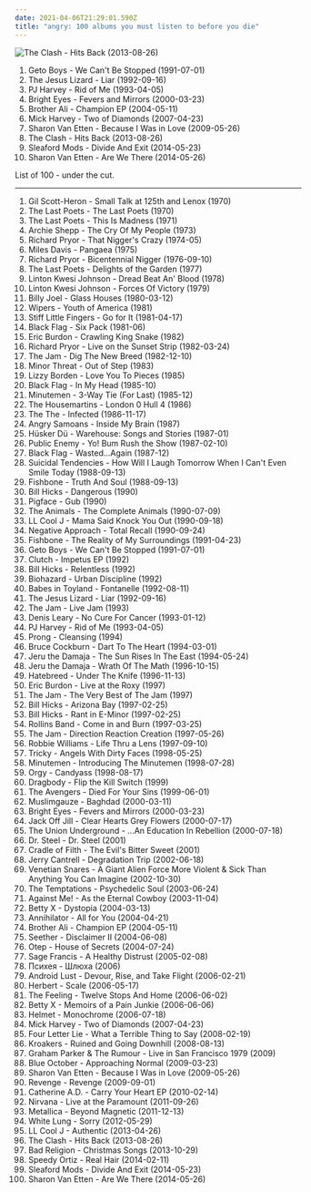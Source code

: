 ```yaml
---
date: 2021-04-06T21:29:01.590Z
title: "angry: 100 albums you must listen to before you die"
---
```

![The Clash - Hits Back (2013-08-26)](http://coverartarchive.org/release/55a541b1-679a-4ccd-a321-e97b254d5f91/6391208591-500.jpg "The Clash - Hits Back (2013-08-26)")
<ol class="albums">
<li data-cover="http://coverartarchive.org/release/cfd9ca32-2709-43bc-9cab-f4ebe02d284a/15950998521-500.jpg" data-tags="gangsta rap, southern rap" role="button">Geto Boys - We Can't Be Stopped (1991-07-01)</li>
<li data-cover="https://img.discogs.com/wZ1f5ziVacSnZ0-3kb9pgaFEzhU=/fit-in/473x473/filters:strip_icc():format(jpeg):mode_rgb():quality(90)/discogs-images/R-3646830-1338737473-2748.jpeg.jpg" data-tags="noise rock, paranoid, american underground, motivation, energetic, angry, freewheeling, raucous, drinking, detached, manic, harsh, gritty, volatile, visceral, brash, rambunctious, hostile" role="button">The Jesus Lizard - Liar (1992-09-16)</li>
<li data-cover="https://img.discogs.com/sYExHmI1c1t5zfX3eJfT9qpeqQ0=/fit-in/600x600/filters:strip_icc():format(jpeg):mode_rgb():quality(90)/discogs-images/R-1774536-1461366495-5045.jpeg.jpg" data-tags="alternative, female vocalists, 90s, rock" role="button">PJ Harvey - Rid of Me (1993-04-05)</li>
<li data-cover="http://coverartarchive.org/release/64c2b3d0-f2ff-4e2f-9dad-4c926bb00a10/26393498490-500.jpg" data-tags="indie, folk" role="button">Bright Eyes - Fevers and Mirrors (2000-03-23)</li>
<li data-cover="http://coverartarchive.org/release/6f7c7802-e8c7-4482-bb00-a0a7157a520a/10348779959-500.jpg" data-tags="hip hop, angry, rhymesayers, paid dues, next to greatness, motival" role="button">Brother Ali - Champion EP (2004-05-11)</li>
<li data-cover="http://coverartarchive.org/release/39179293-13af-457b-86f8-5aa593cb280b/2363973540-500.jpg" data-tags="rock, alternative rock, happy, tranquility, angry, late night, mysterious, 00s, mute records, want, album, great production, sternenlieder, a song for the end of the world, like passing clouds, sometimes divine - sometimes devilish, another gem of a solo album by mick harvey, hopes for a solo career now an ex-bad seed" role="button">Mick Harvey - Two of Diamonds (2007-04-23)</li>
<li data-cover="http://coverartarchive.org/release/37fa53b0-68d3-4c01-84df-5e90ae340317/7018137300-500.jpg" data-tags="energetic, angry, searching, spooky, literate, winter, organic, ethereal, folk rock, earnest, bittersweet, reflection, intimate, indie folk, warm, lyrical, poignant, regret, bitter, wintry, 2009 releases, relationships, kinetic, pure, self-conscious, sharon van etten, language of stone" role="button">Sharon Van Etten - Because I Was in Love (2009-05-26)</li>
<li data-cover="http://coverartarchive.org/release/55a541b1-679a-4ccd-a321-e97b254d5f91/6391208591-500.jpg" data-tags="punk, revolution, hard rock, energetic, angry, late night, passionate, fierce, intense, fiery, confrontational, earnest, snide, raucous, drinking, road trip, protest, nighttime, rebellious, joy, exuberant, empowerment, cathartic, rowdy, volatile, gutsy, sprawling, british punk, dance-rock, tgif, brash, guys night out, hanging out, reckless, night driving, open road" role="button">The Clash - Hits Back (2013-08-26)</li>
<li data-cover="http://coverartarchive.org/release/3b8f2b17-4e04-46e3-aa57-19be9b9f7e4e/7532759610-500.jpg" data-tags="indie rock, post-punk, energetic, angry, irreverent, fierce, aggressive, confrontational, freewheeling, provocative, snide, raucous, flowing, vulgar, rebellious, word play, rollicking, witty, cathartic, gritty, unsettling, sarcastic, gutsy, visceral, savage, angst-ridden, maverick, brash, guys night out, street-smart, hanging out, bravado, extroverted, tough, animated, everyday life, outraged, city life, brassy, harbinger sound, belligerent, just cant hate enough, world view" role="button">Sleaford Mods - Divide And Exit (2014-05-23)</li>
<li data-cover="http://coverartarchive.org/release/294ce5a9-a36b-4e41-982e-56f2f94bb581/20346832405-500.jpg" data-tags="folk, indie folk" role="button">Sharon Van Etten - Are We There (2014-05-26)</li>
</ol>
List of 100 - under the cut.
<!-- more -->

_________________

<ol class="albums">
<li data-cover="http://coverartarchive.org/release/85318fcd-39a9-4e75-b715-6f961a1a8dc6/13483928513-500.jpg" data-tags="spoken word, soul, poetry, political" role="button">
Gil Scott-Heron - Small Talk at 125th and Lenox (1970)
</li>
<li data-cover="http://coverartarchive.org/release/e182d648-2d99-4d5e-94a7-8200c88c2286/4786273457-500.jpg" data-tags="spoken word, jazz" role="button">
The Last Poets - The Last Poets (1970)
</li>
<li data-cover="https://img.discogs.com/p9EOyDjVLPKt7wOdBZTzQM2news=/fit-in/600x609/filters:strip_icc():format(jpeg):mode_rgb():quality(90)/discogs-images/R-309802-1553556550-3772.jpeg.jpg" data-tags="jazz poetry" role="button">
The Last Poets - This Is Madness (1971)
</li>
<li data-cover="https://img.discogs.com/8kJWYEYbQ4Tm2MHX-qRw5ZKTI24=/fit-in/280x281/filters:strip_icc():format(jpeg):mode_rgb():quality(90)/discogs-images/R-2425564-1283366087.jpeg.jpg" data-tags="jazz" role="button">
Archie Shepp - The Cry Of My People (1973)
</li>
<li data-cover="https://img.discogs.com/D-gM8NWMf7Lgij0ibKw5AlAfpm0=/fit-in/594x590/filters:strip_icc():format(jpeg):mode_rgb():quality(90)/discogs-images/R-871029-1318022584.jpeg.jpg" data-tags="comedy" role="button">
Richard Pryor - That Nigger's Crazy (1974-05)
</li>
<li data-cover="https://img.discogs.com/ENDHk9dsl8AS7xHWzlrog-pN9GM=/fit-in/600x597/filters:strip_icc():format(jpeg):mode_rgb():quality(90)/discogs-images/R-8928381-1596184085-7910.jpeg.jpg" data-tags="jazz, fusion, funk" role="button">
Miles Davis - Pangaea (1975)
</li>
<li data-cover="http://coverartarchive.org/release/2470531b-7036-4d49-b978-37198bdbaeab/9302992963-500.jpg" data-tags="comedy" role="button">
Richard Pryor - Bicentennial Nigger (1976-09-10)
</li>
<li data-cover="https://img.discogs.com/p9EOyDjVLPKt7wOdBZTzQM2news=/fit-in/600x609/filters:strip_icc():format(jpeg):mode_rgb():quality(90)/discogs-images/R-309802-1553556550-3772.jpeg.jpg" data-tags="jazz, spoken word" role="button">
The Last Poets - Delights of the Garden (1977)
</li>
<li data-cover="https://img.discogs.com/MDysb75UUODbpgGHXGKIn4TVexE=/fit-in/600x592/filters:strip_icc():format(jpeg):mode_rgb():quality(90)/discogs-images/R-745866-1585134237-2122.jpeg.jpg" data-tags="reggae, dub" role="button">
Linton Kwesi Johnson - Dread Beat An' Blood (1978)
</li>
<li data-cover="http://coverartarchive.org/release/435867f8-1ede-394a-b6b0-8638a0b70596/15983109435-500.jpg" data-tags="reggae, dub poetry" role="button">
Linton Kwesi Johnson - Forces Of Victory (1979)
</li>
<li data-cover="http://coverartarchive.org/release/9a8c88fb-a5c5-47b9-a499-9f1832baf27d/7821199789-500.jpg" data-tags="classic rock" role="button">
Billy Joel - Glass Houses (1980-03-12)
</li>
<li data-cover="https://img.discogs.com/j4eJSxNzu3tzd_s8lQ1W0Z_Lbec=/fit-in/410x413/filters:strip_icc():format(jpeg):mode_rgb():quality(90)/discogs-images/R-730604-1300031146.jpeg.jpg" data-tags="80s, punk, post-punk" role="button">
Wipers - Youth of America (1981)
</li>
<li data-cover="https://img.discogs.com/vW0BnpX5f9oEU0IjUaYpPzQzbAQ=/fit-in/599x586/filters:strip_icc():format(jpeg):mode_rgb():quality(90)/discogs-images/R-2266183-1273312918.jpeg.jpg" data-tags="80s, punk, angry, irreverent, intense, menacing, confrontational, raucous, bleak, volatile, visceral, british punk, brash, rambunctious, flashback alternatives, go for it, albums i really want, favorite lp" role="button">
Stiff Little Fingers - Go for It (1981-04-17)
</li>
<li data-cover="http://coverartarchive.org/release/16d7edc2-59e7-32a8-b99e-15739992099e/17712348752-500.jpg" data-tags="hardcore punk, sst" role="button">
Black Flag - Six Pack (1981-06)
</li>
<li data-cover="https://img.discogs.com/RZbIVr1EsFVtbSwASwyHhqtJer0=/fit-in/350x350/filters:strip_icc():format(jpeg):mode_rgb():quality(90)/discogs-images/R-3463860-1454516743-3408.jpeg.jpg" data-tags="classic rock, blues rock, rock" role="button">
Eric Burdon - Crawling King Snake (1982)
</li>
<li data-cover="http://coverartarchive.org/release/16e3e24e-28df-4715-9c20-0806d489a1e8/19490167266-500.jpg" data-tags="revolution, angry, irreverent, comedy, confrontational, freewheeling, provocative, bittersweet, earthy, partying, standup comedy, rebellious, exuberant, humorous, rowdy, volatile, rofl, outrageous, political comedy, mischief, grammy nominated, blue humor, huggy" role="button">
Richard Pryor - Live on the Sunset Strip (1982-03-24)
</li>
<li data-cover="https://img.discogs.com/LIJ5eU16H_Tipnof9FERNXQC96k=/fit-in/599x600/filters:strip_icc():format(jpeg):mode_rgb():quality(90)/discogs-images/R-3590279-1336490632.jpeg.jpg" data-tags="punk, new wave, energetic, angry, reflective, passionate, literate, intense, confident, aggressive, fiery, confrontational, earnest, rebellious, exuberant, cathartic, volatile, urgent, british punk, mod revival, brash, my lps, dig the new breed" role="button">
The Jam - Dig The New Breed (1982-12-10)
</li>
<li data-cover="http://coverartarchive.org/release/507bb61e-c7fa-3dd5-ba2d-d6f0f6e2f792/6010164584-500.jpg" data-tags="hardcore, punk, hardcore punk" role="button">
Minor Threat - Out of Step (1983)
</li>
<li data-cover="https://img.discogs.com/mMZ21cYmv2NXiMVv3eCJkOienCw=/fit-in/600x600/filters:strip_icc():format(jpeg):mode_rgb():quality(90)/discogs-images/R-1303884-1408699812-9977.jpeg.jpg" data-tags="heavy metal" role="button">
Lizzy Borden - Love You To Pieces (1985)
</li>
<li data-cover="http://coverartarchive.org/release/d1050ce1-b246-4fd5-9bd1-ec3c56473243/5953239158-500.jpg" data-tags="punk, hardcore punk" role="button">
Black Flag - In My Head (1985-10)
</li>
<li data-cover="http://coverartarchive.org/release/ea1a354a-9d3a-4d4a-bbe7-040c30b71204/16156303173-500.jpg" data-tags="sst" role="button">
Minutemen - 3-Way Tie (For Last) (1985-12)
</li>
<li data-cover="http://coverartarchive.org/release/758017e0-f7de-49da-aa31-cbc80ea2e0e0/3059717757-500.jpg" data-tags="80s" role="button">
The Housemartins - London 0 Hull 4 (1986)
</li>
<li data-cover="https://img.discogs.com/NwG6HC-zPorxreK0-5IspEnkF9c=/fit-in/600x597/filters:strip_icc():format(jpeg):mode_rgb():quality(90)/discogs-images/R-2594960-1526397691-3722.jpeg.jpg" data-tags="80s, post-punk" role="button">
The The - Infected (1986-11-17)
</li>
<li data-cover="http://coverartarchive.org/release/f29574f0-8050-4b19-8141-952b8b347747/11076181590-500.jpg" data-tags="punk" role="button">
Angry Samoans - Inside My Brain (1987)
</li>
<li data-cover="https://img.discogs.com/hq0nx8-puTRvn9QWkR0fkGER6qU=/fit-in/600x596/filters:strip_icc():format(jpeg):mode_rgb():quality(90)/discogs-images/R-4397266-1455225511-8126.jpeg.jpg" data-tags="80s, alternative rock, hardcore punk, rock, hardcore, post-punk" role="button">
Hüsker Dü - Warehouse: Songs and Stories (1987-01)
</li>
<li data-cover="http://coverartarchive.org/release/38f354d3-7148-41ae-96d3-8574a9c71287/14748841978-500.jpg" data-tags="hip-hop, east coast rap, rap" role="button">
Public Enemy - Yo! Bum Rush the Show (1987-02-10)
</li>
<li data-cover="https://img.discogs.com/C5LK5-u4oH6BLRYGkccbHXlZ-ac=/fit-in/438x435/filters:strip_icc():format(jpeg):mode_rgb():quality(90)/discogs-images/R-2332855-1306436534.jpeg.jpg" data-tags="hardcore punk" role="button">
Black Flag - Wasted...Again (1987-12)
</li>
<li data-cover="https://img.discogs.com/3gYsLm00nQztE7_0aLS1TpV7LrU=/fit-in/600x597/filters:strip_icc():format(jpeg):mode_rgb():quality(90)/discogs-images/R-5760022-1571689696-7596.jpeg.jpg" data-tags="thrash metal" role="button">
Suicidal Tendencies - How Will I Laugh Tomorrow When I Can't Even Smile Today (1988-09-13)
</li>
<li data-cover="http://coverartarchive.org/release/04a29c62-4cb6-48b4-8be3-484774ee1adf/23490334229-500.jpg" data-tags="80s, funk rock" role="button">
Fishbone - Truth And Soul (1988-09-13)
</li>
<li data-cover="https://img.discogs.com/XA76hfYfUSytBHwdmk2R8bmeQMU=/fit-in/288x450/filters:strip_icc():format(jpeg):mode_rgb():quality(90)/discogs-images/R-3783309-1500993905-8129.jpeg.jpg" data-tags="comedy, stand-up" role="button">
Bill Hicks - Dangerous (1990)
</li>
<li data-cover="https://img.discogs.com/fSLnq4sKGIrw6EoCdabr33GqlGk=/fit-in/500x500/filters:strip_icc():format(jpeg):mode_rgb():quality(90)/discogs-images/R-424832-1473681440-9011.jpeg.jpg" data-tags="experimental, albini" role="button">
Pigface - Gub (1990)
</li>
<li data-cover="http://coverartarchive.org/release/83e57502-031c-4d0a-a659-7ebb1a134da6/2828195326-500.jpg" data-tags="classic rock, rock, 60s, british, blues" role="button">
The Animals - The Complete Animals (1990-07-09)
</li>
<li data-cover="http://coverartarchive.org/release/d012b269-86de-4a3e-9d7c-5d0ab45a633b/23499818550-500.jpg" data-tags="golden age hip hop" role="button">
LL Cool J - Mama Said Knock You Out (1990-09-18)
</li>
<li data-cover="http://coverartarchive.org/release/2c99e627-4a01-4429-9058-2c8dccc3ecef/20987488351-500.jpg" data-tags="hardcore punk" role="button">
Negative Approach - Total Recall (1990-09-24)
</li>
<li data-cover="https://img.discogs.com/uWYZD9MKg_5lNw0iMtfhLJ27mwc=/fit-in/600x593/filters:strip_icc():format(jpeg):mode_rgb():quality(90)/discogs-images/R-2155704-1267016268.jpeg.jpg" data-tags="funk" role="button">
Fishbone - The Reality of My Surroundings (1991-04-23)
</li>
<li data-cover="http://coverartarchive.org/release/cfd9ca32-2709-43bc-9cab-f4ebe02d284a/15950998521-500.jpg" data-tags="gangsta rap, southern rap" role="button">
Geto Boys - We Can't Be Stopped (1991-07-01)
</li>
<li data-cover="https://img.discogs.com/_SGBQFS1p9An5Ya9UKHhtHfBEao=/fit-in/600x532/filters:strip_icc():format(jpeg):mode_rgb():quality(90)/discogs-images/R-12766968-1541539143-7028.jpeg.jpg" data-tags="stoner rock" role="button">
Clutch - Impetus EP (1992)
</li>
<li data-cover="http://coverartarchive.org/release/127c75c2-095a-4e25-bcdd-240c9e1087e3/6538986056-500.jpg" data-tags="comedy" role="button">
Bill Hicks - Relentless (1992)
</li>
<li data-cover="https://img.discogs.com/5oPxLLkt4GQseu-r7YxV1bDiLD4=/fit-in/558x486/filters:strip_icc():format(jpeg):mode_rgb():quality(90)/discogs-images/R-2888434-1355651670-2534.jpeg.jpg" data-tags="hardcore" role="button">
Biohazard - Urban Discipline (1992)
</li>
<li data-cover="http://coverartarchive.org/release/29e47ad3-f219-42e2-ab5c-a24f23fb601b/18640462040-500.jpg" data-tags="rock, riot grrrl, 90s, punk" role="button">
Babes in Toyland - Fontanelle (1992-08-11)
</li>
<li data-cover="https://img.discogs.com/wZ1f5ziVacSnZ0-3kb9pgaFEzhU=/fit-in/473x473/filters:strip_icc():format(jpeg):mode_rgb():quality(90)/discogs-images/R-3646830-1338737473-2748.jpeg.jpg" data-tags="noise rock, paranoid, american underground, motivation, energetic, angry, freewheeling, raucous, drinking, detached, manic, harsh, gritty, volatile, visceral, brash, rambunctious, hostile" role="button">
The Jesus Lizard - Liar (1992-09-16)
</li>
<li data-cover="https://img.discogs.com/j8Xbpdn6qj1mjD1lFk9tFoA-lls=/fit-in/600x592/filters:strip_icc():format(jpeg):mode_rgb():quality(90)/discogs-images/R-2808551-1303151068.jpeg.jpg" data-tags="punk, new wave, energetic, angry, reflective, passionate, literate, intense, confident, aggressive, fiery, confrontational, earnest, raucous, rebellious, exuberant, cathartic, volatile, stylish, swaggering, visceral, urgent, british punk, mod revival, angst-ridden, brash" role="button">
The Jam - Live Jam (1993)
</li>
<li data-cover="http://coverartarchive.org/release/e54f5104-4087-478a-85af-77033fbdbe7e/8306558791-500.jpg" data-tags="comedy" role="button">
Denis Leary - No Cure For Cancer (1993-01-12)
</li>
<li data-cover="https://img.discogs.com/sYExHmI1c1t5zfX3eJfT9qpeqQ0=/fit-in/600x600/filters:strip_icc():format(jpeg):mode_rgb():quality(90)/discogs-images/R-1774536-1461366495-5045.jpeg.jpg" data-tags="alternative, female vocalists, 90s, rock" role="button">
PJ Harvey - Rid of Me (1993-04-05)
</li>
<li data-cover="http://coverartarchive.org/release/01d60556-470b-319f-b53a-5ab69373c74a/24686864418-500.jpg" data-tags="industrial metal" role="button">
Prong - Cleansing (1994)
</li>
<li data-cover="http://coverartarchive.org/release/16ae1054-dcea-4e05-987a-1af7a5579d53/14447588657-500.jpg" data-tags="canadian, folk, singer-songwriter" role="button">
Bruce Cockburn - Dart To The Heart (1994-03-01)
</li>
<li data-cover="http://coverartarchive.org/release/23df2316-7e0a-3fad-a7fd-9f63379e4120/1674549008-500.jpg" data-tags="hip-hop, rap" role="button">
Jeru the Damaja - The Sun Rises In The East (1994-05-24)
</li>
<li data-cover="http://coverartarchive.org/release/ff0dabec-536d-4cf4-a15c-89b2a5a60622/1674562591-500.jpg" data-tags="hip-hop, hip hop, rap" role="button">
Jeru the Damaja - Wrath Of The Math (1996-10-15)
</li>
<li data-cover="http://coverartarchive.org/release/26d93922-9a9c-49a9-a8eb-892827203972/14506410490-500.jpg" data-tags="hardcore, metalcore" role="button">
Hatebreed - Under The Knife (1996-11-13)
</li>
<li data-cover="https://img.discogs.com/8d8f8f69c0b35de09d8b8b063a3d2cd54dd9e234/images/spacer.gif" data-tags="heavy metal, hard rock, screamo, shock rock" role="button">
Eric Burdon - Live at the Roxy (1997)
</li>
<li data-cover="http://coverartarchive.org/release/c15b933d-04b1-46f5-ae32-2eeffebd652a/28714176915-500.jpg" data-tags="punk" role="button">
The Jam - The Very Best of The Jam (1997)
</li>
<li data-cover="http://coverartarchive.org/release/c34a3f15-ed7d-4172-8bcb-f1cb30d24bba/2388945966-500.jpg" data-tags="comedy" role="button">
Bill Hicks - Arizona Bay (1997-02-25)
</li>
<li data-cover="http://coverartarchive.org/release/51ed2b71-1e7a-4c1a-8781-0aa4d3b17d73/5734856436-500.jpg" data-tags="comedy, stand-up" role="button">
Bill Hicks - Rant in E-Minor (1997-02-25)
</li>
<li data-cover="http://coverartarchive.org/release/8b1f7989-a6c8-4446-933b-2dfa132f6b64/12414780602-500.jpg" data-tags="hard rock" role="button">
Rollins Band - Come in and Burn (1997-03-25)
</li>
<li data-cover="http://coverartarchive.org/release/4e1f33dd-4a51-4180-a538-660f650c69f8/2572450362-500.jpg" data-tags="mod" role="button">
The Jam - Direction Reaction Creation (1997-05-26)
</li>
<li data-cover="https://img.discogs.com/-Nn0tbiUsmGjpTl2pzqUkziOcOM=/fit-in/600x601/filters:strip_icc():format(jpeg):mode_rgb():quality(90)/discogs-images/R-1785747-1561453320-9296.jpeg.jpg" data-tags="pop, rock, britpop, british" role="button">
Robbie Williams - Life Thru a Lens (1997-09-10)
</li>
<li data-cover="https://img.discogs.com/szu-NSZl7KGzTRwrgan7ERmsDvQ=/fit-in/600x597/filters:strip_icc():format(jpeg):mode_rgb():quality(90)/discogs-images/R-3755542-1372377379-1711.jpeg.jpg" data-tags="trip-hop" role="button">
Tricky - Angels With Dirty Faces (1998-05-25)
</li>
<li data-cover="https://img.discogs.com/secsnJQKLhVfChgocA0NNbDruSc=/fit-in/326x326/filters:strip_icc():format(jpeg):mode_rgb():quality(90)/discogs-images/R-2892729-1319407286.jpeg.jpg" data-tags="post-punk, hardcore punk, sst" role="button">
Minutemen - Introducing The Minutemen (1998-07-28)
</li>
<li data-cover="http://coverartarchive.org/release/ab30776c-8e8b-4554-858b-b0acd7cb74c1/27009518945-500.jpg" data-tags="industrial, industrial rock" role="button">
Orgy - Candyass (1998-08-17)
</li>
<li data-cover="http://coverartarchive.org/release/f1af0125-b251-4e3a-8fd8-0b33f64161d9/11794108711-500.jpg" data-tags="heavy, angry, steve albini, most pissed off record ever" role="button">
Dragbody - Flip the Kill Switch (1999)
</li>
<li data-cover="https://img.discogs.com/7-Ago60UBTKYXCTmi5bgAvl3nlo=/fit-in/600x596/filters:strip_icc():format(jpeg):mode_rgb():quality(90)/discogs-images/R-3457888-1464708866-8780.jpeg.jpg" data-tags="punk, revolution, angry, aggressive, fiery, confrontational, provocative, rebellious, harsh, cathartic, left of the dial, visceral, american punk, brash" role="button">
The Avengers - Died For Your Sins (1999-06-01)
</li>
<li data-cover="http://coverartarchive.org/release/2d04622e-5554-4e55-994b-25d8599a1482/1811580344-500.jpg" data-tags="electronic, ambient" role="button">
Muslimgauze - Baghdad (2000-03-11)
</li>
<li data-cover="http://coverartarchive.org/release/64c2b3d0-f2ff-4e2f-9dad-4c926bb00a10/26393498490-500.jpg" data-tags="indie, folk" role="button">
Bright Eyes - Fevers and Mirrors (2000-03-23)
</li>
<li data-cover="http://coverartarchive.org/release/9303fc8e-9186-4da0-a1a0-f73a44a6888c/8112390189-500.jpg" data-tags="female vocalists, rock" role="button">
Jack Off Jill - Clear Hearts Grey Flowers (2000-07-17)
</li>
<li data-cover="http://coverartarchive.org/release/60756568-81d9-4f4e-be72-44b020d83538/16427116968-500.jpg" data-tags="industrial metal, nu metal, metal, hard rock" role="button">
The Union Underground - ...An Education In Rebellion (2000-07-18)
</li>
<li data-cover="http://coverartarchive.org/release/1576f7d8-7361-49cf-ac5f-89c45479b7c0/6250041716-500.jpg" data-tags="experimental, industrial" role="button">
Dr. Steel - Dr. Steel (2001)
</li>
<li data-cover="http://coverartarchive.org/release/95a56db2-5501-4934-9124-6c6d5a12a8be/1566566540-500.jpg" data-tags="black metal" role="button">
Cradle of Filth - The Evil's Bitter Sweet (2001)
</li>
<li data-cover="http://coverartarchive.org/release/b9a2a700-4047-3d9c-93f4-2ba76f88266c/12527556200-500.jpg" data-tags="rock, grunge" role="button">
Jerry Cantrell - Degradation Trip (2002-06-18)
</li>
<li data-cover="http://coverartarchive.org/release/8f0f6797-ab82-4fe7-ae28-6565c9d8abff/14448016165-500.jpg" data-tags="angry, insanity, get ready to shit your pants" role="button">
Venetian Snares - A Giant Alien Force More Violent & Sick Than Anything You Can Imagine (2002-10-30)
</li>
<li data-cover="https://img.discogs.com/4bImV6JXPvyjNXy7bC7htXLh0V4=/fit-in/600x594/filters:strip_icc():format(jpeg):mode_rgb():quality(90)/discogs-images/R-4506871-1417791706-2681.jpeg.jpg" data-tags="soul, funk" role="button">
The Temptations - Psychedelic Soul (2003-06-24)
</li>
<li data-cover="http://coverartarchive.org/release/a216cc04-6983-4962-9e5b-c1c1674895f7/12671876579-500.jpg" data-tags="punk" role="button">
Against Me! - As the Eternal Cowboy (2003-11-04)
</li>
<li data-cover="https://img.discogs.com/yr10Qn8yYBaiBYDN8A194BBl_eU=/fit-in/350x350/filters:strip_icc():format(jpeg):mode_rgb():quality(90)/discogs-images/R-4302360-1361174130-2191.jpeg.jpg" data-tags="betty x" role="button">
Betty X - Dystopia (2004-03-13)
</li>
<li data-cover="http://coverartarchive.org/release/d98f76ad-79e5-47b4-89ac-8de754859de2/4851163536-500.jpg" data-tags="thrash metal" role="button">
Annihilator - All for You (2004-04-21)
</li>
<li data-cover="http://coverartarchive.org/release/6f7c7802-e8c7-4482-bb00-a0a7157a520a/10348779959-500.jpg" data-tags="hip hop, angry, rhymesayers, paid dues, next to greatness, motival" role="button">
Brother Ali - Champion EP (2004-05-11)
</li>
<li data-cover="http://coverartarchive.org/release/ca02e2ee-999a-422a-b0dc-54ee291392e6/4229259940-500.jpg" data-tags="alternative rock" role="button">
Seether - Disclaimer II (2004-06-08)
</li>
<li data-cover="http://coverartarchive.org/release/fe9b1cf2-f0fd-4cf9-8a5d-139eb30e460d/1083128360-500.jpg" data-tags="metal, metalcore" role="button">
Otep - House of Secrets (2004-07-24)
</li>
<li data-cover="http://coverartarchive.org/release/d4bb9e32-c5f3-41d8-b734-175987b8996e/15200089926-500.jpg" data-tags="hip-hop" role="button">
Sage Francis - A Healthy Distrust (2005-02-08)
</li>
<li data-cover="http://coverartarchive.org/release/ea677cf5-a79b-4d26-a910-1fc5f7f70aef/22591514481-500.jpg" data-tags="alternative" role="button">
Психея - Шлюха (2006)
</li>
<li data-cover="https://img.discogs.com/giNZH8F_a4Lq_kp-oI4fXVZdqhQ=/fit-in/600x517/filters:strip_icc():format(jpeg):mode_rgb():quality(90)/discogs-images/R-659495-1171225004.jpeg.jpg" data-tags="industrial" role="button">
Android Lust - Devour, Rise, and Take Flight (2006-02-21)
</li>
<li data-cover="https://img.discogs.com/9741acc044b15c22e90aab0183a94fc892b3bc48/images/spacer.gif" data-tags="electronic, emusic" role="button">
Herbert - Scale (2006-05-17)
</li>
<li data-cover="https://img.discogs.com/MF5OAxYidkbpBbnMfpmbS4Mpdtk=/fit-in/600x913/filters:strip_icc():format(jpeg):mode_rgb():quality(90)/discogs-images/R-9036903-1510133812-1025.jpeg.jpg" data-tags="british, soft rock, pop, indie, rock" role="button">
The Feeling - Twelve Stops And Home (2006-06-02)
</li>
<li data-cover="https://img.discogs.com/OfyD1lfM5_aRZfani_wcyv45zec=/fit-in/470x470/filters:strip_icc():format(jpeg):mode_rgb():quality(90)/discogs-images/R-2056301-1340458527-6348.jpeg.jpg" data-tags="industrial, industrial metal, metal, female fronted metal" role="button">
Betty X - Memoirs of a Pain Junkie (2006-06-06)
</li>
<li data-cover="https://img.discogs.com/RSanBHXtKKD7XZ-2N8ouXY3nxuI=/fit-in/500x500/filters:strip_icc():format(jpeg):mode_rgb():quality(90)/discogs-images/R-862449-1166573212.jpeg.jpg" data-tags="hardcore, alternative metal" role="button">
Helmet - Monochrome (2006-07-18)
</li>
<li data-cover="http://coverartarchive.org/release/39179293-13af-457b-86f8-5aa593cb280b/2363973540-500.jpg" data-tags="rock, alternative rock, happy, tranquility, angry, late night, mysterious, 00s, mute records, want, album, great production, sternenlieder, a song for the end of the world, like passing clouds, sometimes divine - sometimes devilish, another gem of a solo album by mick harvey, hopes for a solo career now an ex-bad seed" role="button">
Mick Harvey - Two of Diamonds (2007-04-23)
</li>
<li data-cover="http://coverartarchive.org/release/5e4134ca-f1b5-47b5-ad13-2406bd59efff/15848609268-500.jpg" data-tags="post-hardcore" role="button">
Four Letter Lie - What a Terrible Thing to Say (2008-02-19)
</li>
<li data-cover="https://via.placeholder.com/450" data-tags="soundtrack, digital, noise, marilyn manson, metal, chillout, electronic, electronica, indie, chill, rock, instrumental, 80s, grunge, hardcore, revolution, new york, ambient, experimental, noise rock, post-rock, hard rock, singer-songwriter, grime, uk, electro, stoner rock, canada, dark, industrial, lo-fi, post-punk, downbeat, canadian, mixtape, psychedelic, london, bass, quirky, 90s, laid back, glitch, songwriter, angry, avant garde, free, mexico, avant-garde, drone, space, deutsch, old skool, summer, mellow, party, punk rock, screamo, original, nyc, political, psychobilly, old school, garage rock, party music, minimalism, california, feminist, west coast, darkwave, post rock, sex, spacey, radiohead, garage, raw, euro, samples, nin, eclectic, no wave, dj, jam band, 00s, beat, offbeat, shoegazer, post-grunge, beatles, collaboration, jam, distortion, spacy" role="button">
Kroakers - Ruined and Going Downhill (2008-08-13)
</li>
<li data-cover="https://img.discogs.com/CjSM2UukOZah0NplZCaWMuSEK9s=/fit-in/438x438/filters:strip_icc():format(jpeg):mode_rgb():quality(90)/discogs-images/R-4389776-1363604359-5701.jpeg.jpg" data-tags="album rock, new wave, energetic, angry, passionate, literate, irreverent, intense, confident, menacing, confrontational, earnest, snide, wry, sardonic, intimate, yearning, poignant, bitter, pub rock, rollicking, witty, acerbic, volatile, urgent, maverick, boisterous" role="button">
Graham Parker & The Rumour - Live in San Francisco 1979 (2009)
</li>
<li data-cover="http://coverartarchive.org/release/e91a7ac4-e662-4853-baf3-2c99da909bd1/4708754372-500.jpg" data-tags="alternative rock" role="button">
Blue October - Approaching Normal (2009-03-23)
</li>
<li data-cover="http://coverartarchive.org/release/37fa53b0-68d3-4c01-84df-5e90ae340317/7018137300-500.jpg" data-tags="energetic, angry, searching, spooky, literate, winter, organic, ethereal, folk rock, earnest, bittersweet, reflection, intimate, indie folk, warm, lyrical, poignant, regret, bitter, wintry, 2009 releases, relationships, kinetic, pure, self-conscious, sharon van etten, language of stone" role="button">
Sharon Van Etten - Because I Was in Love (2009-05-26)
</li>
<li data-cover="https://img.discogs.com/nRKhSb2cNRq8w-Dp9ME2uw6xIyg=/fit-in/250x250/filters:strip_icc():format(jpeg):mode_rgb():quality(90)/discogs-images/R-3925589-1419958207-9213.jpeg.jpg" data-tags="punk, hard, hardcore, fast, power, angry, dirty, violent, hardcore punk, evil, mosh, pissed, hear this, vehement, frequency deleted records, wmhc" role="button">
Revenge - Revenge (2009-09-01)
</li>
<li data-cover="https://img.discogs.com/Ps5rDi_30mqtt4FATVTDpWF7R2A=/fit-in/600x627/filters:strip_icc():format(jpeg):mode_rgb():quality(90)/discogs-images/R-5918557-1602971026-8644.jpeg.jpg" data-tags="female vocalists, epic, female vocal, magnetic fields, like tori" role="button">
Catherine A.D. - Carry Your Heart EP (2010-02-14)
</li>
<li data-cover="http://coverartarchive.org/release/cfac8488-17f6-49ee-8172-020f80a8d4c7/6890866619-500.jpg" data-tags="grunge" role="button">
Nirvana - Live at the Paramount (2011-09-26)
</li>
<li data-cover="http://coverartarchive.org/release/05077232-5edd-46d8-90cf-6b9da5b711bb/13693106077-500.jpg" data-tags="thrash metal, heavy metal" role="button">
Metallica - Beyond Magnetic (2011-12-13)
</li>
<li data-cover="http://coverartarchive.org/release/c038fdf7-03e9-47cb-b07a-412179a24558/5332498991-500.jpg" data-tags="punk, punk rock" role="button">
White Lung - Sorry (2012-05-29)
</li>
<li data-cover="http://coverartarchive.org/release/16381ac7-19f4-457f-a07c-248faa655a6c/13452106974-500.jpg" data-tags="rap" role="button">
LL Cool J - Authentic (2013-04-26)
</li>
<li data-cover="http://coverartarchive.org/release/55a541b1-679a-4ccd-a321-e97b254d5f91/6391208591-500.jpg" data-tags="punk, revolution, hard rock, energetic, angry, late night, passionate, fierce, intense, fiery, confrontational, earnest, snide, raucous, drinking, road trip, protest, nighttime, rebellious, joy, exuberant, empowerment, cathartic, rowdy, volatile, gutsy, sprawling, british punk, dance-rock, tgif, brash, guys night out, hanging out, reckless, night driving, open road" role="button">
The Clash - Hits Back (2013-08-26)
</li>
<li data-cover="http://coverartarchive.org/release/7499421f-067f-444a-a5de-f3bb0184e659/5741834686-500.jpg" data-tags="christmas" role="button">
Bad Religion - Christmas Songs (2013-10-29)
</li>
<li data-cover="http://coverartarchive.org/release/b1b2b691-5c29-4215-bf37-7ea9f1ee7bc3/7807345022-500.jpg" data-tags="angry, aggressive, fiery, raucous, playful, brooding, eccentric, cathartic, lively, plaintive, angst-ridden, girls night out, 2014 albums" role="button">
Speedy Ortiz - Real Hair (2014-02-11)
</li>
<li data-cover="http://coverartarchive.org/release/3b8f2b17-4e04-46e3-aa57-19be9b9f7e4e/7532759610-500.jpg" data-tags="indie rock, post-punk, energetic, angry, irreverent, fierce, aggressive, confrontational, freewheeling, provocative, snide, raucous, flowing, vulgar, rebellious, word play, rollicking, witty, cathartic, gritty, unsettling, sarcastic, gutsy, visceral, savage, angst-ridden, maverick, brash, guys night out, street-smart, hanging out, bravado, extroverted, tough, animated, everyday life, outraged, city life, brassy, harbinger sound, belligerent, just cant hate enough, world view" role="button">
Sleaford Mods - Divide And Exit (2014-05-23)
</li>
<li data-cover="http://coverartarchive.org/release/294ce5a9-a36b-4e41-982e-56f2f94bb581/20346832405-500.jpg" data-tags="folk, indie folk" role="button">
Sharon Van Etten - Are We There (2014-05-26)
</li>
</ol>